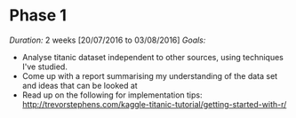 # Phase 1
*Duration:* 2 weeks [20/07/2016 to 03/08/2016]
*Goals:*
- Analyse titanic dataset independent to other sources, using techniques I've studied.
- Come up with a report summarising my understanding of the data set and ideas that can be looked at
- Read up on the following for implementation tips: http://trevorstephens.com/kaggle-titanic-tutorial/getting-started-with-r/
